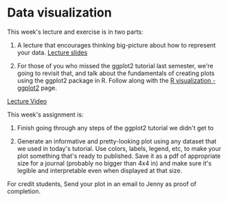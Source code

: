 # Data visualization

This week's lecture and exercise is in two parts: 

1) A lecture that encourages thinking big-picture about how to represent your data. [Lecture slides](r_dataviz.pdf)

2) For those of you who missed the ggplot2 tutorial last semester, we're going to revisit that, and talk about the fundamentals of creating plots using the ggplot2 package in R. Follow along with the [R visualization - ggplot2](https://pmbio.org/module-10-appendix/0010/07/01/ggplot2/) page.

[Lecture Video]()


This week's assignment is:

1) Finish going through any steps of the ggplot2 tutorial we didn't get to

2) Generate an informative and pretty-looking plot using any dataset that we used in today's tutorial. Use colors, labels, legend, etc, to make your plot something that's ready to published. Save it as a pdf of appropriate size for a journal (probably no bigger than 4x4 in) and make sure it's legible and interpretable even when displayed at that size.  

For credit students, Send your plot in an email to Jenny as proof of completion.
